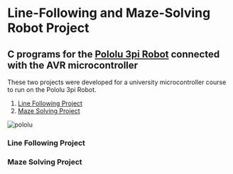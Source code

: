 # Line-Following and Maze-Solving Robot Project

## C programs for the [Pololu 3pi Robot](https://www.pololu.com/product/975) connected with the AVR microcontroller

These two projects were developed for a university microcontroller course to run on the Pololu 3pi Robot.
1. [Line Following Project](#LineFollowingProject)
2. [Maze Solving Project](MazeSolvingProject)


![pololu](https://github.com/lisaliuu/AVR-Microcontrollers/assets/82255401/e70403c9-ad82-4b02-a83c-62a6b91caadb)



### Line Following Project

### Maze Solving Project
